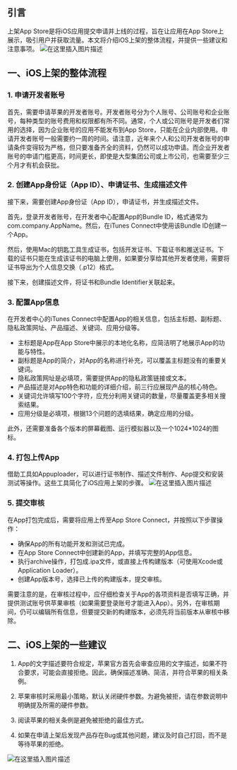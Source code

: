 ﻿
## 引言
上架App Store是将iOS应用提交申请并上线的过程，旨在让应用在App Store上展示，吸引用户并获取流量。本文将介绍iOS上架的整体流程，并提供一些建议和注意事项。
![在这里插入图片描述](https://img-blog.csdnimg.cn/direct/e9c0a29853814b3683dda862529a71a0.png)


## 一、iOS上架的整体流程

### 1. 申请开发者账号
首先，需要申请苹果的开发者账号。开发者账号分为个人账号、公司账号和企业账号，每种类型的账号费用和权限都有所不同。通常，个人或公司账号是开发者们常用的选择，因为企业账号的应用不能发布到App Store，只能在企业内部使用。申请开发者账号一般需要约一周的时间。请注意，近年来个人和公司开发者账号的申请条件变得较为严格，但只要准备齐全的资料，仍然可以成功申请。而企业开发者账号的申请门槛更高，时间更长，即使是大型集团公司或上市公司，也需要至少三个月才有机会获批。

### 2. 创建App身份证（App ID）、申请证书、生成描述文件
接下来，需要创建App身份证（App ID），申请证书，并生成描述文件。

首先，登录开发者账号，在开发者中心配置App的Bundle ID，格式通常为com.company.AppName。然后，在iTunes Connect中使用该Bundle ID创建一个App。

然后，使用Mac的钥匙工具生成证书，包括开发证书、下载证书和推送证书。下载的证书只能在生成该证书的电脑上使用，如果要分享给其他开发者使用，需要将证书导出为个人信息交换（.p12）格式。

接下来，创建描述文件，将证书和Bundle Identifier关联起来。

### 3. 配置App信息
在开发者中心的iTunes Connect中配置App的相关信息，包括主标题、副标题、隐私政策网址、产品描述、关键词、应用分级等。

- 主标题是App在App Store中展示的本地化名称，应简洁明了地展示App的功能与特性。
- 副标题是App的简介，对App的名称进行补充，可以覆盖主标题没有的重要关键词。
- 隐私政策网址是必填项，需要提供App的隐私政策链接或文本。
- 产品描述是对App特色和功能的详细介绍，前三行应展现产品的核心特色。
- 关键词允许填写100个字符，应充分利用关键词的数量，尽量覆盖更多相关搜索结果。
- 应用分级是必填项，根据13个问题的选填结果，确定应用的分级。

此外，还需要准备各个版本的屏幕截图、运行模拟器以及一个1024*1024的图标。

### 4. 打包上传App
借助工具如Appuploader，可以进行证书制作、描述文件制作、App提交和安装测试等操作。这些工具简化了iOS应用上架的步骤。
![在这里插入图片描述](https://img-blog.csdnimg.cn/direct/585696d61c474970b3f904f269a66dee.png)

### 5. 提交审核
在App打包完成后，需要将应用上传至App Store Connect，并按照以下步骤操作：

- 确保App的所有功能开发和测试已完成。
- 在App Store Connect中创建新的App，并填写完整的App信息。
- 执行archive操作，打包成.ipa文件，或直接上传构建版本（可使用Xcode或Application Loader）。
- 创建App版本号，选择已上传的构建版本，提交审核。

需要注意的是，在审核过程中，应仔细检查关于App的各项资料是否填写正确，并提供测试账号供苹果审核（如果需要登录账号才能进入App）。另外，在审核期间，仍可以编辑所有信息，但要提交新的构建版本，必须先将当前版本从审核中移除。

## 二、iOS上架的一些建议

1. App的文字描述要符合规定，苹果官方首先会审查应用的文字描述，如果不符合要求，可能会直接拒绝。因此，确保描述准确、简洁，并符合苹果的相关条例。

2. 苹果审核时采用最小策略，默认关闭硬件参数。为避免被拒，请在参数说明中明确提及所需的硬件参数。

3. 阅读苹果的相关条例是避免被拒绝的最佳方式。

4. 如果在申请上架后发现产品存在Bug或其他问题，建议及时自己打回，而不是等待苹果的拒绝。

![在这里插入图片描述](https://img-blog.csdnimg.cn/direct/39249e720244427aa12f87304ce39455.webp#pic_center)

